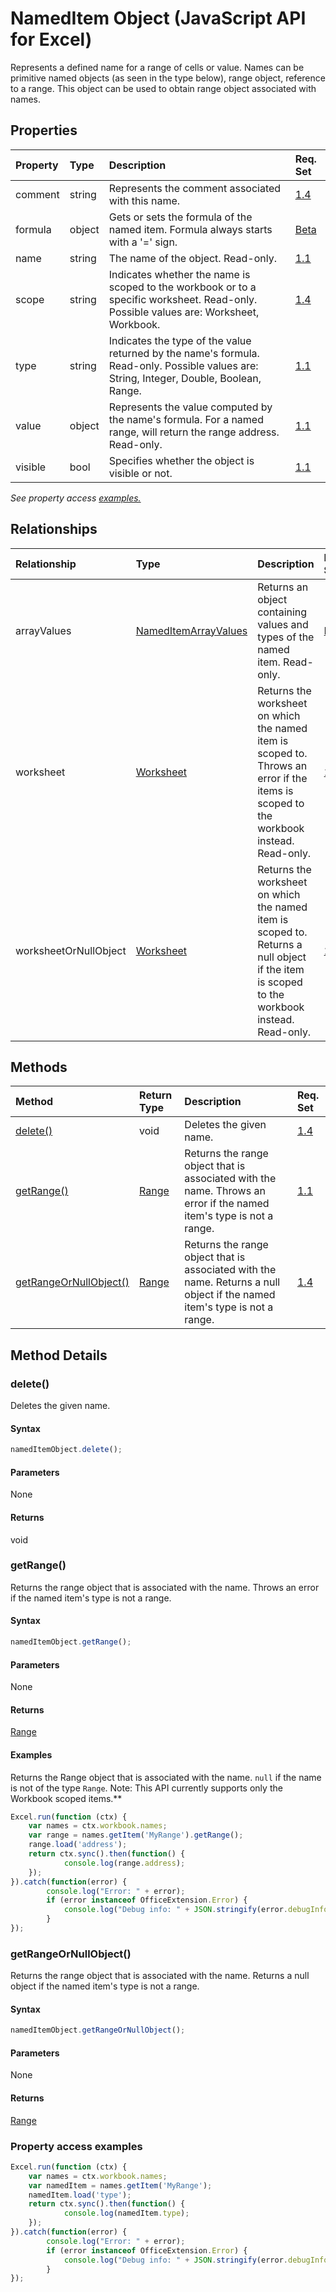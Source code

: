 # NamedItem Object (JavaScript API for Excel)

Represents a defined name for a range of cells or value. Names can be primitive named objects (as seen in the type below), range object, reference to a range. This object can be used to obtain range object associated with names.

## Properties

| Property	   | Type	|Description| Req. Set|
|:---------------|:--------|:----------|:----|
|comment|string|Represents the comment associated with this name.|[1.4](../requirement-sets/excel-api-requirement-sets.md)|
|formula|object|Gets or sets the formula of the named item.  Formula always starts with a '=' sign.|[Beta](../requirement-sets/excel-api-requirement-sets.md)|
|name|string|The name of the object. Read-only.|[1.1](../requirement-sets/excel-api-requirement-sets.md)|
|scope|string|Indicates whether the name is scoped to the workbook or to a specific worksheet. Read-only. Possible values are: Worksheet, Workbook.|[1.4](../requirement-sets/excel-api-requirement-sets.md)|
|type|string|Indicates the type of the value returned by the name's formula. Read-only. Possible values are: String, Integer, Double, Boolean, Range.|[1.1](../requirement-sets/excel-api-requirement-sets.md)|
|value|object|Represents the value computed by the name's formula. For a named range, will return the range address. Read-only.|[1.1](../requirement-sets/excel-api-requirement-sets.md)|
|visible|bool|Specifies whether the object is visible or not.|[1.1](../requirement-sets/excel-api-requirement-sets.md)|

_See property access [examples.](#property-access-examples)_

## Relationships
| Relationship | Type	|Description| Req. Set|
|:---------------|:--------|:----------|:----|
|arrayValues|[NamedItemArrayValues](nameditemarrayvalues.md)|Returns an object containing values and types of the named item. Read-only.|[Beta](../requirement-sets/excel-api-requirement-sets.md)|
|worksheet|[Worksheet](worksheet.md)|Returns the worksheet on which the named item is scoped to. Throws an error if the items is scoped to the workbook instead. Read-only.|[1.4](../requirement-sets/excel-api-requirement-sets.md)|
|worksheetOrNullObject|[Worksheet](worksheet.md)|Returns the worksheet on which the named item is scoped to. Returns a null object if the item is scoped to the workbook instead. Read-only.|[1.4](../requirement-sets/excel-api-requirement-sets.md)|

## Methods

| Method		   | Return Type	|Description| Req. Set|
|:---------------|:--------|:----------|:----|
|[delete()](#delete)|void|Deletes the given name.|[1.4](../requirement-sets/excel-api-requirement-sets.md)|
|[getRange()](#getrange)|[Range](range.md)|Returns the range object that is associated with the name. Throws an error if the named item's type is not a range.|[1.1](../requirement-sets/excel-api-requirement-sets.md)|
|[getRangeOrNullObject()](#getrangeornullobject)|[Range](range.md)|Returns the range object that is associated with the name. Returns a null object if the named item's type is not a range.|[1.4](../requirement-sets/excel-api-requirement-sets.md)|

## Method Details


### delete()
Deletes the given name.

#### Syntax
```js
namedItemObject.delete();
```

#### Parameters
None

#### Returns
void

### getRange()
Returns the range object that is associated with the name. Throws an error if the named item's type is not a range.

#### Syntax
```js
namedItemObject.getRange();
```

#### Parameters
None

#### Returns
[Range](range.md)

#### Examples

Returns the Range object that is associated with the name. `null` if the name is not of the type `Range`. Note: This API currently supports only the Workbook scoped items.**

```js
Excel.run(function (ctx) { 
	var names = ctx.workbook.names;
	var range = names.getItem('MyRange').getRange();
	range.load('address');
	return ctx.sync().then(function() {
			console.log(range.address);
	});
}).catch(function(error) {
		console.log("Error: " + error);
		if (error instanceof OfficeExtension.Error) {
			console.log("Debug info: " + JSON.stringify(error.debugInfo));
		}
});
```


### getRangeOrNullObject()
Returns the range object that is associated with the name. Returns a null object if the named item's type is not a range.

#### Syntax
```js
namedItemObject.getRangeOrNullObject();
```

#### Parameters
None

#### Returns
[Range](range.md)
### Property access examples

```js
Excel.run(function (ctx) { 
	var names = ctx.workbook.names;
	var namedItem = names.getItem('MyRange');
	namedItem.load('type');
	return ctx.sync().then(function() {
			console.log(namedItem.type);
	});
}).catch(function(error) {
		console.log("Error: " + error);
		if (error instanceof OfficeExtension.Error) {
			console.log("Debug info: " + JSON.stringify(error.debugInfo));
		}
});
```
